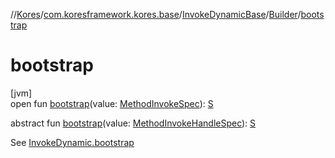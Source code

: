 //[Kores](../../../../index.md)/[com.koresframework.kores.base](../../index.md)/[InvokeDynamicBase](../index.md)/[Builder](index.md)/[bootstrap](bootstrap.md)

# bootstrap

[jvm]\
open fun [bootstrap](bootstrap.md)(value: [MethodInvokeSpec](../../../com.koresframework.kores.common/-method-invoke-spec/index.md)): [S](index.md)

abstract fun [bootstrap](bootstrap.md)(value: [MethodInvokeHandleSpec](../../../com.koresframework.kores.common/-method-invoke-handle-spec/index.md)): [S](index.md)

See [InvokeDynamic.bootstrap](../../-invoke-dynamic/bootstrap.md)
